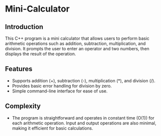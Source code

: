 # Mini-Calculator

## Introduction

This C++ program is a mini calculator that allows users to perform basic arithmetic operations such as addition, subtraction, multiplication, and division. It prompts the user to enter an operator and two numbers, then displays the result of the operation.

## Features

- Supports addition (+), subtraction (-), multiplication (*), and division (/).
- Provides basic error handling for division by zero.
- Simple command-line interface for ease of use.

## Complexity

- The program is straightforward and operates in constant time (O(1)) for each arithmetic operation. Input and output operations are also minimal, making it efficient for basic calculations.
